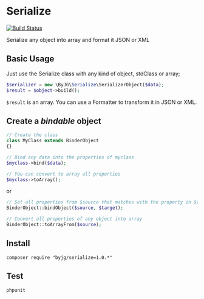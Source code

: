 # Serialize
[![Build Status](https://travis-ci.org/byjg/serialize.svg?branch=master)](https://travis-ci.org/byjg/serialize)

Serialize any object into array and format it JSON or XML

## Basic Usage

Just use the Serialize class with any kind of object, stdClass or array;

```php
$serializer = new \ByJG\Serialize\SerializerObject($data);
$result = $object->build();
```

`$result` is an array. You can use a Formatter to transform it in JSON or XML.

## Create a *bindable* object

```php
// Create the class
class MyClass extends BinderObject
{}

// Bind any data into the properties of myclass
$myclass->bind($data);

// You can convert to array all properties
$myclass->toArray();
```

or

```php
// Set all properties from $source that matches with the property in $target
BinderObject::bindObject($source, $target);

// Convert all properties of any object into array
BinderObject::toArrayFrom($source);
```

## Install

```
composer require "byjg/serialize=1.0.*"
```

## Test

```
phpunit
```


